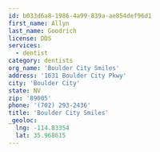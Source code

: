 ```yaml
---
id: b033d6a8-1986-4a99-839a-ae854def96d1
first_name: Allyn
last_name: Goodrich
license: DDS
services:
  - dentist
category: dentists
org_name: 'Boulder City Smiles'
address: '1631 Boulder City Pkwy'
city: 'Boulder City'
state: NV
zip: '89005'
phone: '(702) 293-2436'
title: 'Boulder City Smiles'
_geoloc:
  lng: -114.83354
  lat: 35.968615
---
```

